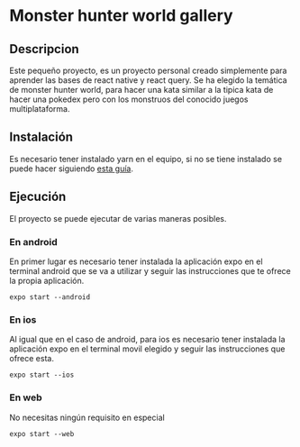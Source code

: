 # Monster hunter world gallery

## Descripcion

Este pequeño proyecto, es un proyecto personal creado simplemente para aprender las bases de react native y react query.
Se ha elegido la temática de monster hunter world, para hacer una kata similar a la tipica kata de hacer una pokedex pero con
los monstruos del conocido juegos multiplataforma.

## Instalación

Es necesario tener instalado yarn en el equipo, si no se tiene instalado se puede hacer siguiendo [esta guía](https://classic.yarnpkg.com/lang/en/docs/install/#mac-stable).

## Ejecución

El proyecto se puede ejecutar de varias maneras posibles.

### En android

En primer lugar es necesario tener instalada la aplicación expo en el terminal android que se va a utilizar y seguir las instrucciones que te ofrece la propia aplicación.

```
expo start --android
```

### En ios

Al igual que en el caso de android, para ios es necesario tener instalada la aplicación expo en el terminal movil elegido y
seguir las instrucciones que ofrece esta.

```
expo start --ios
```

### En web

No necesitas ningún requisito en especial

```
expo start --web
```

